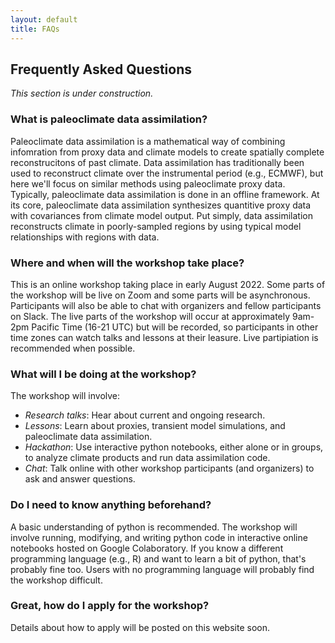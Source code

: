 ```yaml
---
layout: default
title: FAQs
---
```


## Frequently Asked Questions

*This section is under construction.*

### What is paleoclimate data assimilation?

Paleoclimate data assimilation is a mathematical way of combining infomration from proxy data and climate models to create spatially complete reconstrucitons of past climate. Data assimilation has traditionally been used to reconstruct climate over the instrumental period (e.g., ECMWF), but here we'll focus on similar methods using paleoclimate proxy data. Typically, paleoclimate data assimilation is done in an offline framework. At its core, paleoclimate data assimilation synthesizes quantitive proxy data with covariances from climate model output. Put simply, data assimilation reconstructs climate in poorly-sampled regions by using typical model relationships with regions with data.

### Where and when will the workshop take place?

This is an online workshop taking place in early August 2022. Some parts of the workshop will be live on Zoom and some parts will be asynchronous. Participants will also be able to chat with organizers and fellow participants on Slack. The live parts of the workshop will occur at approximately 9am-2pm Pacific Time (16-21 UTC) but will be recorded, so participants in other time zones can watch talks and lessons at their leasure. Live partipiation is recommended when possible.

### What will I be doing at the workshop?

The workshop will involve:
- *Research talks*: Hear about current and ongoing research.
- *Lessons*: Learn about proxies, transient model simulations, and paleoclimate data assimilation.
- *Hackathon*: Use interactive python notebooks, either alone or in groups, to analyze climate products and run data assimilation code.
- *Chat*: Talk online with other workshop participants (and organizers) to ask and answer questions.

### Do I need to know anything beforehand?

A basic understanding of python is recommended. The workshop will involve running, modifying, and writing python code in interactive online notebooks hosted on Google Colaboratory. If you know a different programming language (e.g., R) and want to learn a bit of python, that's probably fine too. Users with no programming language will probably find the workshop difficult.

### Great, how do I apply for the workshop?

Details about how to apply will be posted on this website soon.

